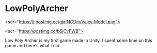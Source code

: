 <div dir="auto">
<h1>LowPolyArcher</h1>
<div>

<scr="https://i.postimg.cc/gjxfNCDm/Valey-Model.png">
  
<scr="https://postimg.cc/bSjCvFWB">

  
  
Low Poly Archer is my first game made in Unity. I spent some time on this game and here's what I did:
